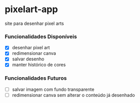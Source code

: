 # pixelart-app

site para desenhar pixel arts

### Funcionalidades Disponíveis
- [x] desenhar pixel art
- [x] redimensionar canva
- [x] salvar desenho
- [x] manter histórico de cores
  
### Funcionalidades Futuros
- [ ] salvar imagem com fundo transparente
- [ ] redimensionar canva sem alterar o conteúdo já desenhado
